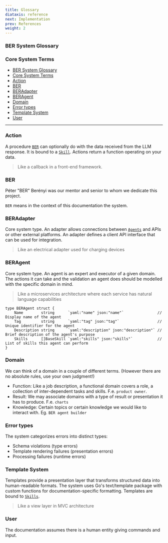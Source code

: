 ```yaml
---
title: Glossary
diataxis: reference
next: Implementation
prev: References
weight: 2
---
```



### BER System Glossary
### Core System Terms
- [BER System Glossary](#ber-system-glossary)
- [Core System Terms](#core-system-terms)
- [Action](#action)
- [BER](#ber)
- [BERAdapter](#beradapter)
- [BERAgent](#beragent)
- [Domain](#domain)
- [Error types](#error-types)
- [Template System](#template-system)
- [User](#user)
---

### Action
A procedure [`BER`](#BER) can optionally do with the data received from the LLM response. It is bound to a [`Skill`](#Skill). Actions return a function operating on your data.
> Like a callback in a front-end framework.

### BER
Péter "BER" Berényi was our mentor and senior to whom we dedicate this project.

`BER` means in the context of this documentation the system.

### BERAdapter
Core system type. An adapter allows connections between [`Agents`](#BERAgent) and APIs or other external platforms. An adapter defines a client API interface that can be used for integration.
> Like an electrical adapter used for charging devices

### BERAgent
Core system type. An agent is an expert and executor of a given domain. The actions it can take and the validation an agent does should be modelled with the specific domain in mind.
> Like a microservices architecture where each service has natural language capabilities


```go{linenos=table,hl_lines=[2,4],linenostart=1,filename=agent.go}
type BERAgent struct {
	Name        string      `yaml:"name" json:"name"`               // Display name of the agent
	Tag         string      `yaml:"tag" json:"tag"`                 // Unique identifier for the agent
	Description string      `yaml:"description" json:"description"` // Brief description of the agent's purpose
	Skills      []BaseSkill `yaml:"skills" json:"skills"`           // List of skills this agent can perform
}
```

### Domain
We can think of a domain in a couple of different terms. (However there are no absolute rules, use your own judgment!)
 - Function: Like a job description, a functional domain covers a role, a collection of inter-dependent tasks and skills. F.e. `product owner`.
 - Result: We may associate domains with a type of result or presentation it has to produce. F.e. `charts`
 - Knowledge: Certain topics or certain knowledge we would like to interact with. Eg. `BER agent builder`

### Error types
The system categorizes errors into distinct types:
- Schema violations (type errors)
- Template rendering failures (presentation errors)
- Processing failures (runtime errors)


### Template System
Templates provide a presentation layer that transforms structured data into human-readable formats. The system uses Go's text/template package with custom functions for documentation-specific formatting. Templates are bound to [`Skills`](#Skills).
> Like a view layer in MVC architecture

### User
The documentation assumes there is a human entity giving commands and input.
